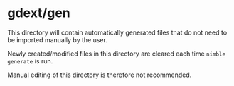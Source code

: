 # gdext/gen

This directory will contain automatically generated files that do not need to be imported manually by the user.

Newly created/modified files in this directory are cleared each time `nimble generate` is run.

Manual editing of this directory is therefore not recommended.
